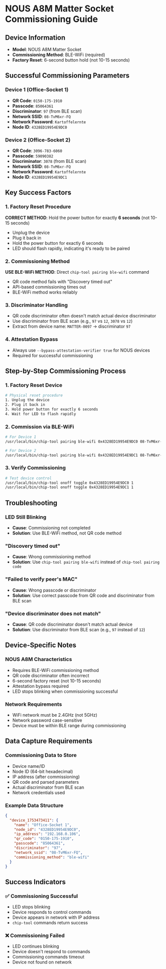# NOUS A8M Matter Socket Commissioning Guide

## Device Information
- **Model**: NOUS A8M Matter Socket
- **Commissioning Method**: BLE-WiFi (required)
- **Factory Reset**: 6-second button hold (not 10-15 seconds)

## Successful Commissioning Parameters

### Device 1 (Office-Socket 1)
- **QR Code**: `0150-175-1910`
- **Passcode**: `85064361`
- **Discriminator**: `97` (from BLE scan)
- **Network SSID**: `08-TvM6xr-FQ`
- **Network Password**: `Kartoffelernte`
- **Node ID**: `4328ED19954E9DC0`

### Device 2 (Office-Socket 2)
- **QR Code**: `3096-783-6060`
- **Passcode**: `59090382`
- **Discriminator**: `3078` (from BLE scan)
- **Network SSID**: `08-TvM6xr-FQ`
- **Network Password**: `Kartoffelernte`
- **Node ID**: `4328ED19954E9DC1`

## Key Success Factors

### 1. Factory Reset Procedure
**CORRECT METHOD**: Hold the power button for exactly **6 seconds** (not 10-15 seconds)
- Unplug the device
- Plug it back in
- Hold the power button for exactly 6 seconds
- LED should flash rapidly, indicating it's ready to be paired

### 2. Commissioning Method
**USE BLE-WiFi METHOD**: Direct `chip-tool pairing ble-wifi` command
- QR code method fails with "Discovery timed out"
- API-based commissioning times out
- BLE-WiFi method works reliably

### 3. Discriminator Handling
- QR code discriminator often doesn't match actual device discriminator
- Use discriminator from BLE scan (e.g., `97` vs `12`, `3078` vs `12`)
- Extract from device name: `MATTER-0097` → discriminator `97`

### 4. Attestation Bypass
- Always use `--bypass-attestation-verifier true` for NOUS devices
- Required for successful commissioning

## Step-by-Step Commissioning Process

### 1. Factory Reset Device
```bash
# Physical reset procedure
1. Unplug the device
2. Plug it back in
3. Hold power button for exactly 6 seconds
4. Wait for LED to flash rapidly
```

### 2. Commission via BLE-WiFi
```bash
# For Device 1
/usr/local/bin/chip-tool pairing ble-wifi 0x4328ED19954E9DC0 08-TvM6xr-FQ Kartoffelernte 85064361 97 --bypass-attestation-verifier true

# For Device 2
/usr/local/bin/chip-tool pairing ble-wifi 0x4328ED19954E9DC1 08-TvM6xr-FQ Kartoffelernte 59090382 3078 --bypass-attestation-verifier true
```

### 3. Verify Commissioning
```bash
# Test device control
/usr/local/bin/chip-tool onoff toggle 0x4328ED19954E9DC0 1
/usr/local/bin/chip-tool onoff toggle 0x4328ED19954E9DC1 1
```

## Troubleshooting

### LED Still Blinking
- **Cause**: Commissioning not completed
- **Solution**: Use BLE-WiFi method, not QR code method

### "Discovery timed out"
- **Cause**: Wrong commissioning method
- **Solution**: Use `chip-tool pairing ble-wifi` instead of `chip-tool pairing code`

### "Failed to verify peer's MAC"
- **Cause**: Wrong passcode or discriminator
- **Solution**: Use correct passcode from QR code and discriminator from BLE scan

### "Device discriminator does not match"
- **Cause**: QR code discriminator doesn't match actual device
- **Solution**: Use discriminator from BLE scan (e.g., `97` instead of `12`)

## Device-Specific Notes

### NOUS A8M Characteristics
- Requires BLE-WiFi commissioning method
- QR code discriminator often incorrect
- 6-second factory reset (not 10-15 seconds)
- Attestation bypass required
- LED stops blinking when commissioning successful

### Network Requirements
- WiFi network must be 2.4GHz (not 5GHz)
- Network password case-sensitive
- Device must be within BLE range during commissioning

## Data Capture Requirements

### Commissioning Data to Store
- Device name/ID
- Node ID (64-bit hexadecimal)
- IP address (after commissioning)
- QR code and parsed parameters
- Actual discriminator from BLE scan
- Network credentials used

### Example Data Structure
```json
{
  "device_1753473411": {
    "name": "Office-Socket 1",
    "node_id": "4328ED19954E9DC0",
    "ip_address": "192.168.0.106",
    "qr_code": "0150-175-1910",
    "passcode": "85064361",
    "discriminator": "97",
    "network_ssid": "08-TvM6xr-FQ",
    "commissioning_method": "ble-wifi"
  }
}
```

## Success Indicators

### ✅ Commissioning Successful
- LED stops blinking
- Device responds to control commands
- Device appears in network with IP address
- `chip-tool` commands return success

### ❌ Commissioning Failed
- LED continues blinking
- Device doesn't respond to commands
- Commissioning commands timeout
- Device not found on network 